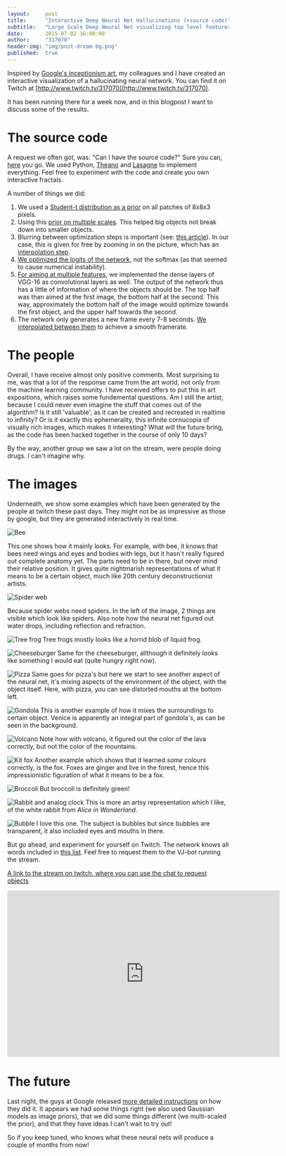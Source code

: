 ```yaml
---
layout:     post
title:      "Interactive Deep Neural Net Hallucinations (+source code)"
subtitle:   "Large Scale Deep Neural Net visualizing top level features"
date:       2015-07-02 16:00:00
author:     "317070"
header-img: "img/post-dream-bg.png"
published:  true
---
```



Inspired by [Google's inceptionism art](http://googleresearch.blogspot.be/2015/06/inceptionism-going-deeper-into-neural.html), my colleagues and I have created an interactive visualization of a hallucinating neural network. You can find it on Twitch at [http://www.twitch.tv/317070](http://www.twitch.tv/317070).

It has been running there for a week now, and in this blogpost I want to discuss some of the results.

The source code
===============

A request we often got, was: "Can I have the source code?" Sure you can, [here](https://github.com/317070/Twitch-plays-LSD-neural-net) you go. We used Python, [Theano](http://deeplearning.net/software/theano/) and [Lasagne](https://github.com/Lasagne/Lasagne) to implement everything. Feel free to experiment with the code and create you own interactive fractals. 

A number of things we did:

1. We used a [Student-t distribution as a prior](https://github.com/317070/Twitch-plays-LSD-neural-net/blob/master/train.py#L94) on all patches of 8x8x3 pixels.
2. Using this [prior on multiple scales](https://github.com/317070/Twitch-plays-LSD-neural-net/blob/master/train.py#L147). This helped big objects not break down into smaller objects.
3. Blurring between optimization steps is important (see: [this article](http://arxiv.org/abs/1506.06579)). In our case, this is given for free by zooming in on the picture, which has an [interpolation step](https://github.com/317070/Twitch-plays-LSD-neural-net/blob/master/zoomingstream.py#L74). 
4. [We optimized the logits of the network]( https://github.com/317070/Twitch-plays-LSD-neural-net/blob/master/models/default.py#L124), not the softmax (as that seemed to cause numerical instability).
5. [For aiming at multiple features](https://github.com/317070/Twitch-plays-LSD-neural-net/blob/master/train.py#L87), we implemented the dense layers of VGG-16 as convolutional layers as well. The output of the network thus has a little of information of where the objects should be. The top half was than aimed at the first image, the bottom half at the second. This way, approximately the bottom half of the image would optimize towards the first object, and the upper half towards the second.
6. The network only generates a new frame every 7-8 seconds. [We interpolated between them](https://github.com/317070/Twitch-plays-LSD-neural-net/blob/master/zoomingstream.py#L45) to achieve a smooth framerate. 

The people
==========

Overall, I have receive almost only positive comments. Most surprising to me, was that a lot of the response came from the art world, not only from the machine learning community. I have received offers to put this in art expositions, which raises some fundemental questions. Am I still the artist, because I could never even imagine the stuff that comes out of the algorithm? Is it still 'valuable', as it can be created and recreated in realtime to infinity? Or is it exactly this ephemerality, this infinite cornucopia of visually rich images, which makes it interesting? What will the future bring, as the code has been hacked together in the course of only 10 days?

By the way, another group we saw a lot on the stream, were people doing drugs. I can't imagine why.

The images
==========

Underneath, we show some examples which have been generated by the people at twitch these past days. They might not be as impressive as those by google, but they are generated interactively in real time.

![Bee](/img/dream/result0270.png "Beehive")

This one shows how it mainly looks. For example, with bee, it knows that bees need wings and eyes and bodies with legs, but it hasn't really figured out complete anatomy yet. The parts need to be in there, but never mind their relative position. It gives quite nightmarish representations of what it means to be a certain object, much like 20th century deconstructionist artists.

![Spider web](/img/dream/result0760.png "Spider web")

Because spider webs need spiders. In the left of the image, 2 things are visible which look like spiders. Also note how the neural net figured out water drops, including reflection and refraction.

![Tree frog](/img/dream/result1710.png "Tree frog")
Tree frogs mostly looks like a horrid blob of liquid frog.

![Cheeseburger](/img/dream/result2070.png "Cheeseburger")
Same for the cheeseburger, allthough it definitely looks like something I would eat (quite hungry right now).

![Pizza](/img/dream/result1850.png "Pizza")
Same goes for pizza's but here we start to see another aspect of the neural net, it's mixing aspects of the environment of the object, with the object itself. Here, with pizza, you can see distorted mouths at the bottom left.

![Gondola](/img/dream/result2230.png "Gondola")
This is another example of how it mixes the surroundings to certain object. Venice is apparently an integral part of gondola's, as can be seen in the background.

![Volcano](/img/dream/result2540.png "Volcano")
Note how with volcano, it figured out the color of the lava correctly, but not the color of the mountains.

![Kit fox](/img/dream/result7270.png "Kit fox")
Another example which shows that it learned *some* colours correctly, is the fox. Foxes are ginger and live in the forest, hence this impressionistic figuration of what it means to be a fox.

![Broccoli](/img/dream/result4260.png "Broccoli")
But broccoli is definitely green!

![Rabbit and analog clock](/img/dream/result5920.png "Rabbit and analog clock")
This is more an artsy representation which I like, of the white rabbit from *Alice in Wonderland*.

![Bubble](/img/dream/result3110.png "Bubble")
I love this one. The subject is bubbles but since bubbles are transparent, it also included eyes and mouths in there.

But go ahead, and experiment for yourself on Twitch. The network knows all words included in [this list](http://image-net.org/challenges/LSVRC/2014/browse-synsets). Feel free to request them to the VJ-bot running the stream. 

[A link to the stream on twitch, where you can use the chat to request objects](http://www.twitch.tv/317070?tt_medium=live_embed&tt_content=text_link)

<iframe src="http://www.twitch.tv/317070/embed" frameborder="0" scrolling="no" height="378" width="620">unwantedtext</iframe>


The future
==========

Last night, the guys at Google released [more detailed instructions](https://github.com/google/deepdream/blob/master/dream.ipynb) on how they did it. It appears we had some things right (we also used Gaussian models as image priors),  that we did some things different (we multi-scaled the prior), and that they have ideas I can't wait to try out!

So if you keep tuned, who knows what these neural nets will produce a couple of months from now!
